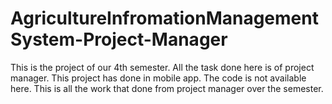 # AgricultureInfromationManagementSystem-Project-Manager
This is the project of our 4th semester.
All the task done here is of project manager. 
This project has done in mobile app.
The code is not available here.
This is all the work that done from project manager over the semester.
